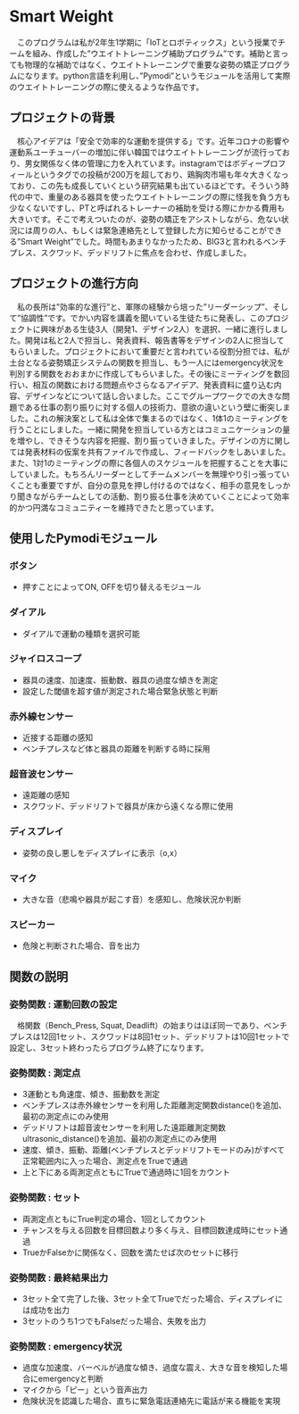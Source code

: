 # Smart Weight
　このプログラムは私が2年生1学期に「IoTとロボティックス」という授業でチームを組み、作成した”ウエイトトレーニング補助プログラム”です。補助と言っても物理的な補助ではなく、ウエイトトレーニングで重要な姿勢の矯正プログラムになります。python言語を利用し、”Pymodi”というモジュールを活用して実際のウエイトトレーニングの際に使えるような作品です。
## プロジェクトの背景
　核心アイデアは「安全で効率的な運動を提供する」です。近年コロナの影響や運動系ユーチューバーの増加に伴い韓国ではウエイトトレーニングが流行っており、男女関係なく体の管理に力を入れています。instagramではボディープロフィールというタグでの投稿が200万を超しており、鶏胸肉市場も年々大きくなっており、この先も成長していくという研究結果も出ているほどです。そういう時代の中で、重量のある器具を使ったウエイトトレーニングの際に怪我を負う方も少なくないですし、PTと呼ばれるトレーナーの補助を受ける際にかかる費用も大きいです。そこで考えついたのが、姿勢の矯正をアシストしながら、危ない状況には周りの人、もしくは緊急連絡先として登録した方に知らせることができる”Smart Weight”でした。時間もあまりなかったため、BIG3と言われるベンチプレス、スクワッド、デッドリフトに焦点を合わせ、作成しました。

## プロジェクトの進行方向
 　私の長所は”効率的な進行”と、軍隊の経験から培った”リーダーシップ”、そして”協調性”です。でかい内容を講義を聞いている生徒たちに発表し、このプロジェクトに興味がある生徒3人（開発1、デザイン2人）を選択、一緒に進行しました。開発は私と2人で担当し、発表資料、報告書等をデザインの2人に担当してもらいました。プロジェクトにおいて重要だと言われている役割分担では、私が土台となる姿勢矯正システムの関数を担当し、もう一人にはemergency状況を判別する関数をおおまかに作成してもらいました。その後にミーティングを数回行い、相互の関数における問題点やさらなるアイデア、発表資料に盛り込む内容、デザインなどについて話し合いました。ここでグループワークでの大きな問題である仕事の割り振りに対する個人の技術力、意欲の違いという壁に衝突しました。これの解決案として私は全体で集まるのではなく、1体1のミーティングを行うことにしました。一緒に開発を担当している方とはコミュニケーションの量を増やし、できそうな内容を把握、割り振っていきました。デザインの方に関しては発表材料の仮案を共有ファイルで作成し、フィードバックをしあいました。また、1対1のミーティングの際に各個人のスケジュールを把握することを大事にしていました。もちろんリーダーとしてチームメンバーを無理やり引っ張っていくことも重要ですが、自分の意見を押し付けるのではなく、相手の意見をしっかり聞きながらチームとしての活動、割り振る仕事を決めていくことによって効率的かつ円満なコミュニティーを維持できたと思っています。

## 使用したPymodiモジュール
  ### ボタン
  - 押すことによってON, OFFを切り替えるモジュール 
  ### ダイアル
  - ダイアルで運動の種類を選択可能
  ### ジャイロスコープ
  - 器具の速度、加速度、振動数、器具の過度な傾きを測定
  - 設定した閾値を超す値が測定された場合緊急状態と判断
  ### 赤外線センサー
  - 近接する距離の感知
  - ベンチプレスなど体と器具の距離を判断する時に採用
  ### 超音波センサー
  - 遠距離の感知
  - スクワッド、デッドリフトで器具が床から遠くなる際に使用
  ### ディスプレイ
  - 姿勢の良し悪しをディスプレイに表示（o,x）
  ### マイク
  - 大きな音（悲鳴や器具が起こす音）を感知し、危険状況か判断
  ### スピーカー
  - 危険と判断された場合、音を出力

## 関数の説明
  ### 姿勢関数 : 運動回数の設定
  　格関数（Bench_Press, Squat, Deadlift）の始まりはほぼ同一であり、ベンチプレスは12回1セット、スクワッドは8回1セット、デッドリフトは10回1セットで設定し、3セット終わったらプログラム終了になります。
  ### 姿勢関数 : 測定点
  - 3運動とも角速度、傾き、振動数を測定
  - ベンチプレスは赤外線センサーを利用した距離測定関数distance()を追加、最初の測定点にのみ使用
  - デッドリフトは超音波センサーを利用した遠距離測定関数ultrasonic_distance()を追加、最初の測定点にのみ使用
  - 速度、傾き、振動、距離(ベンチプレスとデッドリフトモードのみ)がすべて正常範囲内に入った場合、測定点をTrueで通過
  - 上と下にある両測定点ともにTrueで通過時に1回をカウント
  ### 姿勢関数 : セット
  - 両測定点ともにTrue判定の場合、1回としてカウント
  - チャンスを与える回数を目標回数より多く与え、目標回数達成時にセット通過
  - TrueかFalseかに関係なく、回数を満たせば次のセットに移行
   ### 姿勢関数 : 最終結果出力
   - 3セット全て完了した後、3セット全てTrueでだった場合、ディスプレイには成功を出力
   - 3セットのうち1つでもFalseだった場合、失敗を出力
   ### 姿勢関数 : emergency状況
   - 過度な加速度、バーベルが過度な傾き、過度な震え、大きな音を検知した場合にemergencyと判断
   - マイクから「ピー」という音声出力
   - 危険状況を認識した場合、直ちに緊急電話連絡先に電話が来る機能を実現

